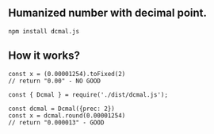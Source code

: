 ## Humanized number with decimal point.

```npm install dcmal.js```

## How it works?


```
const x = (0.00001254).toFixed(2)
// return "0.00" - NO GOOD
```


```
const { Dcmal } = require('./dist/dcmal.js');

const dcmal = Dcmal({prec: 2})
const x = dcmal.round(0.00001254)
// return "0.000013" - GOOD
```
